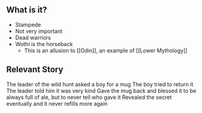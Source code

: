 ## What is it?
- Stampede
- Not very important
- Dead warriors
- Wothi is the horseback
	- This is an allusion to [[Odin]], an example of [[Lower Mythology]]


## Relevant Story
The leader of the wild hunt asked a boy for a mug
The boy tried to return it
The leader told him it was very kind
Gave the mug back and blessed it to be always full of ale, but to never tell who gave it
Revealed the secret eventually and it never refills more again